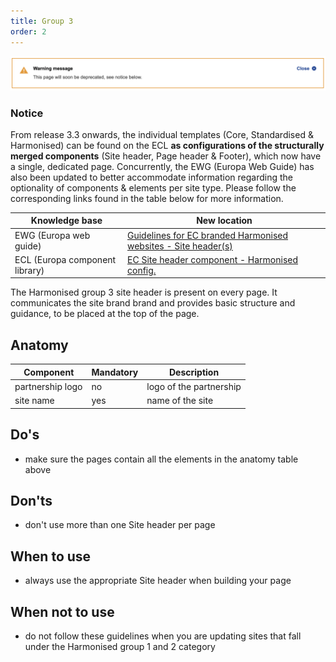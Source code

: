 ```yaml
---
title: Group 3
order: 2
---
```

![](/cms-images/soon-to-be-deprecated-image.png)

### Notice

From release 3.3 onwards, the individual templates (Core, Standardised & Harmonised) can be found on the ECL **as configurations of the structurally merged components** (Site header, Page header & Footer), which now have a single, dedicated page. Concurrently, the EWG (Europa Web Guide) has also been updated to better accommodate information regarding the optionality of components & elements per site type. Please follow the corresponding links found in the table below for more information.

| Knowledge base                 | New location                                                                                                                                        |
| ------------------------------ | --------------------------------------------------------------------------------------------------------------------------------------------------- |
| EWG (Europa web guide)         | [Guidelines for EC branded Harmonised websites - Site header(s)](https://wikis.ec.europa.eu/display/WEBGUIDE/EC+branded+harmonised+websites+design) |
| ECL (Europa component library) | [EC Site header component - Harmonised config.](https://v3--europa-component-library.netlify.app/ec/components/site-wide/site-header/code/)         |

The Harmonised group 3 site header is present on every page. It communicates
the site brand brand and provides basic structure and guidance, to be placed
at the top of the page.

## Anatomy

| Component        | Mandatory | Description             |
| ---------------- | --------- | ----------------------- |
| partnership logo | no        | logo of the partnership |
| site name        | yes       | name of the site        |

## Do's

- make sure the pages contain all the elements in the anatomy table above

## Don'ts

- don't use more than one Site header per page

## When to use

- always use the appropriate Site header when building your page

## When not to use

- do not follow these guidelines when you are updating sites that fall under the Harmonised group 1 and 2 category
